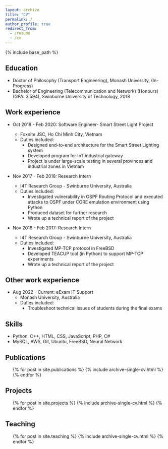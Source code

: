 ```yaml
---
layout: archive
title: "CV"
permalink: /
author_profile: true
redirect_from:
  - /resume
  - /cv
---
```


{% include base_path %}

## Education
* Doctor of Philosophy (Transport Engineering), Monash University, (In-Progress)
* Bachelor of Engineering (Telecommunication and Network) (Honours) (GPA: 3.594), Swinburne University of Technology, 2018

## Work experience
* Oct 2018 - Feb 2020: Software Engineer- Smart Street Light Project
  * Foxnite JSC, Ho Chi Minh City, Vietnam
  * Duties included: 
    * Designed end-to-end architecture for the Smart Street Lighting system
    * Developed program for IoT industrial gateway
    * Project is under large-scale testing in several provinces and industrial zones in Vietnam


* Nov 2017 - Feb 2018: Research Intern
  * I4T Research Group - Swinburne University, Australia
  * Duties included: 
    * Investigated vulnerability in OSPF Routing Protocol and executed attacks to OSPF under CORE emulation environment using Python
    * Produced dataset for further research
    * Wrote up a technical report of the project


* Nov 2016 - Feb 2017: Research Intern
  * I4T Research Group - Swinburne University, Australia
  * Duties included: 
    * Investigated MP-TCP protocol in FreeBSD
    * Developed TEACUP tool (in Python) to support MP-TCP experiments
    * Wrote up a technical report of the project

## Other work experience
* Aug 2022 - Current: eExam IT Support
  * Monash University, Australia
  * Duties included: 
    * Troubleshoot technical issues of students during the final exams

  
## Skills
* Python, C++, HTML, CSS, JavaScript, PHP, C#
* MySQL, AWS, Git, Ubuntu, FreeBSD, Neural Network


## Publications
  <ul>{% for post in site.publications %}
    {% include archive-single-cv.html %}
  {% endfor %}</ul>
  

## Projects
  <ul>{% for post in site.projects %}
    {% include archive-single-cv.html %}
  {% endfor %}</ul>


## Teaching
  <ul>{% for post in site.teaching %}
    {% include archive-single-cv.html %}
  {% endfor %}</ul>
  

